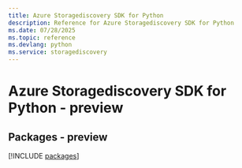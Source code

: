 ```yaml
---
title: Azure Storagediscovery SDK for Python
description: Reference for Azure Storagediscovery SDK for Python
ms.date: 07/28/2025
ms.topic: reference
ms.devlang: python
ms.service: storagediscovery
---
```

# Azure Storagediscovery SDK for Python - preview
## Packages - preview
[!INCLUDE [packages](storagediscovery-index.md)]